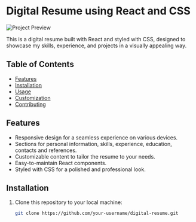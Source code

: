 # Digital Resume using React and CSS

![Project Preview]("C:\Users\softwaredeveloper25\Pictures\Screenshots\Vuyiswa_Resume.png.png")

This is a digital resume built with React and styled with CSS, designed to showcase my skills, experience, and projects in a visually appealing way.

## Table of Contents

- [Features](#features)
- [Installation](#installation)
- [Usage](#usage)
- [Customization](#customization)
- [Contributing](#contributing)

## Features

- Responsive design for a seamless experience on various devices.
- Sections for personal information, skills, experience, education, contacts and references.
- Customizable content to tailor the resume to your needs.
- Easy-to-maintain React components.
- Styled with CSS for a polished and professional look.

## Installation

1. Clone this repository to your local machine:

   ```bash
   git clone https://github.com/your-username/digital-resume.git
